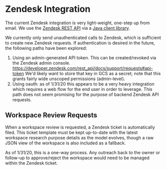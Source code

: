 # Zendesk Integration

The current Zendesk integration is very light-weight, one-step up from email.
We use the [Zendesk REST API](https://developer.zendesk.com/rest_api/docs/support)
via a [Java client library](https://github.com/cloudbees/zendesk-java-client).

We currently only send unauthenticated calls to Zendesk, which is sufficient to
create new Zendesk requests. If authentication is desired in the future, the
following paths have been explored:

1. Using an admin-generated API token. This can be created/revoked via the
   Zendesk admin console. https://developer.zendesk.com/rest_api/docs/support/requests#api-token
   We'd likely want to store that key in GCS as a secret; note that this grants
   fairly wide unscoped permissions (admin-level).
2. Using oauth: as of 1/31/20 this appears to be a very heavy integration which
   requires a web flow for the end user in order to leverage. This path does not
   seem promising for the purpose of backend Zendesk API requests.

## Workspace Review Requests

When a workspace review is requested, a Zendesk ticket is automatically filed.
This ticket template must be kept up-to-date with the latest workspace research
purpose details as the model evolves, though a raw JSON view of the workspace is
also included as a fallback.

As of 1/31/20, this is a one-way process. Any outreach back to the owner or
follow-up to approve/reject the workspace would need to be managed within the
Zendesk ticket.
